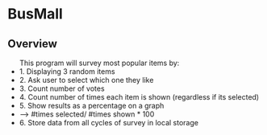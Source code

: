 <h1>BusMall</h1>

<h2>Overview</h2>
<p>
<ul>This program will survey most popular items by:
  <li>1. Displaying 3 random items</li>
  <li>2. Ask user to select which one they like</li>
  <li>3. Count number of votes </li>
  <li>4. Count number of times each item is shown (regardless if its selected)</li>
  <li>5. Show results as a percentage on a graph</li>
    <li>--> #times selected/ #times shown * 100</li>
    <li>6. Store data from all cycles of survey in local storage
</ul>
</p>
